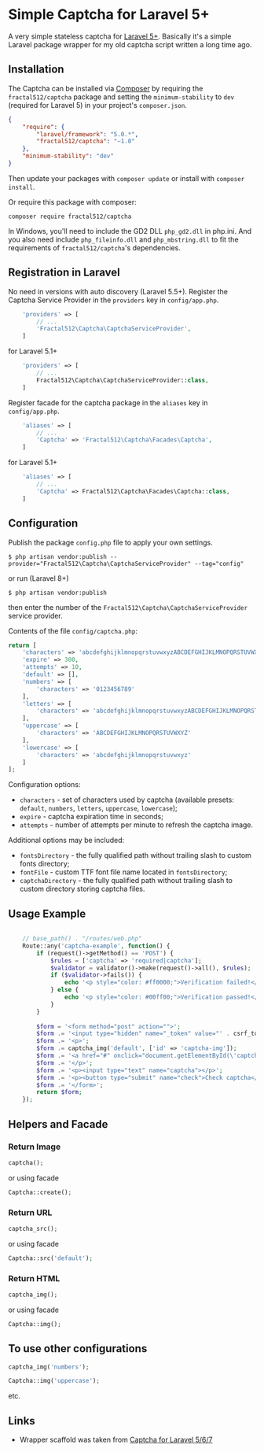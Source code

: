 # Simple Captcha for Laravel 5+
A very simple stateless captcha for [Laravel 5+](http://www.laravel.com/). Basically it's a simple Laravel package wrapper for my old captcha script written a long time ago.

## Installation
The Captcha can be installed via [Composer](http://getcomposer.org) by requiring the
`fractal512/captcha` package and setting the `minimum-stability` to `dev` (required for Laravel 5) in your
project's `composer.json`.

```json
{
    "require": {
        "laravel/framework": "5.0.*",
        "fractal512/captcha": "~1.0"
    },
    "minimum-stability": "dev"
}
```
Then update your packages with `composer update` or install with `composer install`.

Or require this package with composer:
```
composer require fractal512/captcha
```

In Windows, you'll need to include the GD2 DLL `php_gd2.dll` in php.ini. And you also need include `php_fileinfo.dll` and `php_mbstring.dll` to fit the requirements of `fractal512/captcha`'s dependencies.

## Registration in Laravel
No need in versions with auto discovery (Laravel 5.5+).
Register the Captcha Service Provider in the `providers` key in `config/app.php`.

```php
    'providers' => [
        // ...
        'Fractal512\Captcha\CaptchaServiceProvider',
    ]
```
for Laravel 5.1+
```php
    'providers' => [
        // ...
        Fractal512\Captcha\CaptchaServiceProvider::class,
    ]
```

Register facade for the captcha package in the `aliases` key in `config/app.php`.

```php
    'aliases' => [
        // ...
        'Captcha' => 'Fractal512\Captcha\Facades\Captcha',
    ]
```
for Laravel 5.1+
```php
    'aliases' => [
        // ...
        'Captcha' => Fractal512\Captcha\Facades\Captcha::class,
    ]
```

## Configuration
Publish the package `config.php` file to apply your own settings.

```shell script
$ php artisan vendor:publish --provider="Fractal512\Captcha\CaptchaServiceProvider" --tag="config"
```

or run (Laravel 8+)

```shell script
$ php artisan vendor:publish
```

then enter the number of the `Fractal512\Captcha\CaptchaServiceProvider` service provider.

Contents of the file `config/captcha.php`:
```php
return [
    'characters' => 'abcdefghijklmnopqrstuvwxyzABCDEFGHIJKLMNOPQRSTUVWXYZ0123456789',
    'expire' => 300,
    'attempts' => 10,
    'default' => [],
    'numbers' => [
        'characters' => '0123456789'
    ],
    'letters' => [
        'characters' => 'abcdefghijklmnopqrstuvwxyzABCDEFGHIJKLMNOPQRSTUVWXYZ'
    ],
    'uppercase' => [
        'characters' => 'ABCDEFGHIJKLMNOPQRSTUVWXYZ'
    ],
    'lowercase' => [
        'characters' => 'abcdefghijklmnopqrstuvwxyz'
    ]
];
```
Configuration options:
* `characters` - set of characters used by captcha (available presets: `default`, `numbers`, `letters`, `uppercase`, `lowercase`);
* `expire` - captcha expiration time in seconds;
* `attempts` - number of attempts per minute to refresh the captcha image.

Additional options may be included:
* `fontsDirectory` - the fully qualified path without trailing slash to custom fonts directory;
* `fontFile` - custom TTF font file name located in `fontsDirectory`;
* `captchaDirectory` - the fully qualified path without trailing slash to custom directory storing captcha files.

## Usage Example
```php

    // base_path() . "/routes/web.php"
    Route::any('captcha-example', function() {
        if (request()->getMethod() == 'POST') {
            $rules = ['captcha' => 'required|captcha'];
            $validator = validator()->make(request()->all(), $rules);
            if ($validator->fails()) {
                echo '<p style="color: #ff0000;">Verification failed!</p>';
            } else {
                echo '<p style="color: #00ff00;">Verification passed!</p>';
            }
        }
    
        $form = '<form method="post" action="">';
        $form .= '<input type="hidden" name="_token" value="' . csrf_token() . '">';
        $form .= '<p>';
        $form .= captcha_img('default', ['id' => 'captcha-img']);
        $form .= '<a href="#" onclick="document.getElementById(\'captcha-img\').src = \'/captcha/default?\' + Date.now()">Refresh</a>';
        $form .= '</p>';
        $form .= '<p><input type="text" name="captcha"></p>';
        $form .= '<p><button type="submit" name="check">Check captcha</button></p>';
        $form .= '</form>';
        return $form;
    });
```

## Helpers and Facade
### Return Image
```php
captcha();
```
or using facade
```php
Captcha::create();
```

### Return URL
```php
captcha_src();
```
or using facade
```php
Captcha::src('default');
```

### Return HTML
```php
captcha_img();
```
or using facade
```php
Captcha::img();
```

## To use other configurations
```php
captcha_img('numbers');

Captcha::img('uppercase');
```
etc.


## Links
* Wrapper scaffold was taken from [Captcha for Laravel 5/6/7](https://github.com/mewebstudio/captcha)
